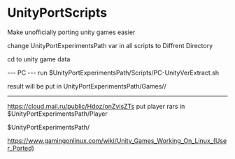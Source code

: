 # UnityPortScripts
Make unofficially porting unity games easier

change UnityPortExperimentsPath var in all scripts to Diffrent Directory

cd to unity game data

--- PC ---
run $UnityPortExperimentsPath/Scripts/PC-UnityVerExtract.sh

result will be put in UnityPortExperimentsPath/Games/<VERSION>/

--- ---
https://cloud.mail.ru/public/Hdoz/onZvisZTs
put player rars in $UnityPortExperimentsPath/Player

$UnityPortExperimentsPath/


https://www.gamingonlinux.com/wiki/Unity_Games_Working_On_Linux_(User_Ported)


